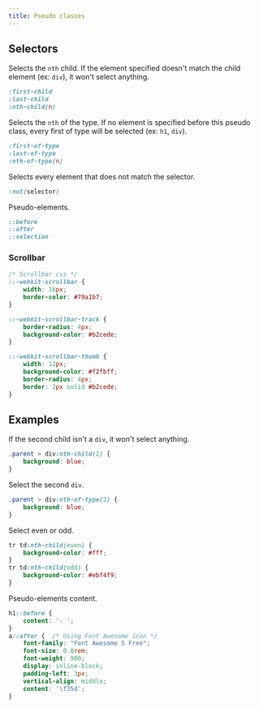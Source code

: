 ```yaml
---
title: Pseudo classes
---
```


## Selectors

Selects the `nth` child.
If the element specified doesn't match the child element (ex: `div`),
it won't select anything.

```css
:first-child
:last-child
:nth-child(n)
```

Selects the `nth` of the type.
If no element is specified before this pseudo class,
every first of type will be selected (ex: `h1`, `div`).

```css
:first-of-type
:last-of-type
:nth-of-type(n)
```

Selects every element that does not match the selector.

```css
:not(selector)
```

Pseudo-elements.

```css
::before
::after
::selection
```

### Scrollbar

```css
/* Scrollbar css */
::-webkit-scrollbar {
    width: 16px;
    border-color: #79a1b7;
}

::-webkit-scrollbar-track {
    border-radius: 4px;
    background-color: #b2cede;
}

::-webkit-scrollbar-thumb {
    width: 12px;
    background-color: #f2fbff;
    border-radius: 4px;
    border: 2px solid #b2cede;
}
```

## Examples

If the second child isn't a `div`, it won't select anything.

```css
.parent > div:nth-child(2) {
    background: blue;
}
```

Select the second `div`.

```css
.parent > div:nth-of-type(2) {
    background: blue;
}
```

Select even or odd.

```css
tr td:nth-child(even) {
    background-color: #fff;
}
tr td:nth-child(odd) {
    background-color: #ebf4f9;
}
```

Pseudo-elements content.

```css
h1::before {
    content: '- ';
}
a::after {  /* Using Font Awesome icon */
    font-family: "Font Awesome 5 Free";
    font-size: 0.8rem;
    font-weight: 900;
    display: inline-block;
    padding-left: 3px;
    vertical-align: middle;
    content: '\f35d';
}
```
